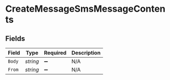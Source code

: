 # CreateMessageSmsMessageContents


## Fields

| Field              | Type               | Required           | Description        |
| ------------------ | ------------------ | ------------------ | ------------------ |
| `Body`             | *string*           | :heavy_minus_sign: | N/A                |
| `From`             | *string*           | :heavy_minus_sign: | N/A                |